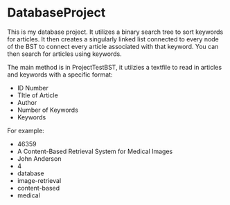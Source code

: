 # DatabaseProject
This is my database project. It utilizes a binary search tree to sort keywords for articles. It then creates a singularly linked list connected to every node of the BST to connect every article associated with that keyword. You can then search for articles using keywords.

The main method is in ProjectTestBST, it utilzies a textfile to read in articles and keywords with a specific format:

 - ID Number
 - TItle of Article
 - Author
 - Number of Keywords
 - Keywords
  
For example:
 - 46359
 - A Content-Based Retrieval System for Medical Images
 - John Anderson
 - 4
 - database
 - image-retrieval
 - content-based
 - medical
